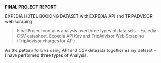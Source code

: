
**FINAL PROJECT REPORT**


EXPEDIA HOTEL BOOKING DATASET with EXPEDIA API and TRIPADVISOR web scraping

> Final Project contains analysis over three types of data sets – Expedia CSV datasheet, Expedia API Key and TripAdvisor Web Scraping (TripAdvisor charges for API) .

As the pattern follows using API and CSV datasets together as my dataset – I have performed three types of Analysis.
